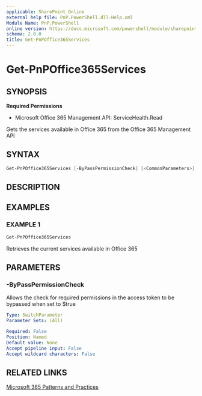 ```yaml
---
applicable: SharePoint Online
external help file: PnP.PowerShell.dll-Help.xml
Module Name: PnP.PowerShell
online version: https://docs.microsoft.com/powershell/module/sharepoint-pnp/get-pnpoffice365services
schema: 2.0.0
title: Get-PnPOffice365Services
---
```


# Get-PnPOffice365Services

## SYNOPSIS

**Required Permissions**

  * Microsoft Office 365 Management API: ServiceHealth.Read

Gets the services available in Office 365 from the Office 365 Management API

## SYNTAX

```powershell
Get-PnPOffice365Services [-ByPassPermissionCheck] [<CommonParameters>]
```

## DESCRIPTION

## EXAMPLES

### EXAMPLE 1
```powershell
Get-PnPOffice365Services
```

Retrieves the current services available in Office 365

## PARAMETERS

### -ByPassPermissionCheck
Allows the check for required permissions in the access token to be bypassed when set to $true

```yaml
Type: SwitchParameter
Parameter Sets: (All)

Required: False
Position: Named
Default value: None
Accept pipeline input: False
Accept wildcard characters: False
```

## RELATED LINKS

[Microsoft 365 Patterns and Practices](https://aka.ms/m365pnp)